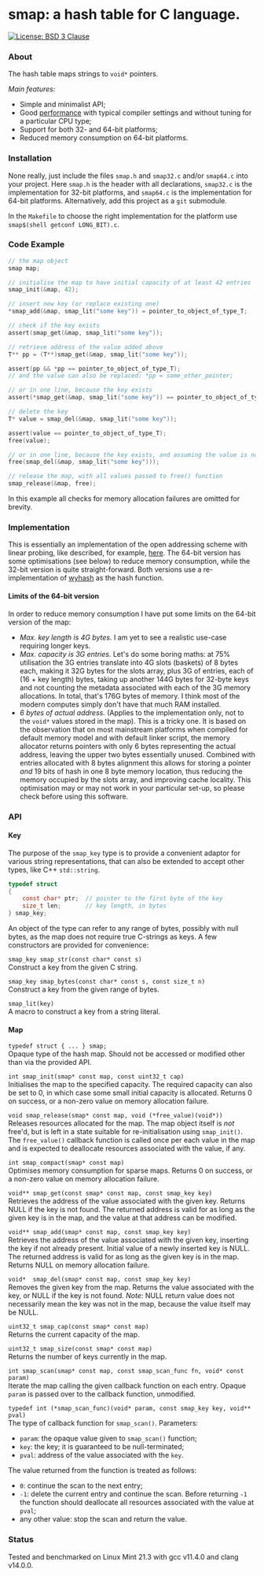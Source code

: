 # smap: a hash table for C language.

[![License: BSD 3 Clause](https://img.shields.io/badge/License-BSD_3--Clause-yellow.svg)](https://opensource.org/licenses/BSD-3-Clause)

### About
The hash table maps strings to `void*` pointers.

_Main features:_
* Simple and minimalist API;
* Good [performance](bench64.md) with typical compiler settings and without tuning for a particular CPU type;
* Support for both 32- and 64-bit platforms;
* Reduced memory consumption on 64-bit platforms.

### Installation
None really, just include the files `smap.h` and `smap32.c` and/or `smap64.c` into your project.
Here `smap.h` is the header with all declarations, `smap32.c` is the implementation for 32-bit
platforms, and `smap64.c` is the implementation for 64-bit platforms. Alternatively, add this
project as a `git` submodule.

In the `Makefile` to choose the right implementation for the platform use `smap$(shell getconf LONG_BIT).c`.

### Code Example
```c
// the map object
smap map;

// initialise the map to have initial capacity of at least 42 entries
smap_init(&map, 42);

// insert new key (or replace existing one)
*smap_add(&map, smap_lit("some key")) = pointer_to_object_of_type_T;

// check if the key exists
assert(smap_get(&map, smap_lit("some key"));

// retrieve address of the value added above
T** pp = (T**)smap_get(&map, smap_lit("some key"));

assert(pp && *pp == pointer_to_object_of_type_T);
// and the value can also be replaced: *pp = some_other_pointer;

// or in one line, because the key exists
assert(*smap_get(&map, smap_lit("some key")) == pointer_to_object_of_type_T);

// delete the key
T* value = smap_del(&map, smap_lit("some key"));

assert(value == pointer_to_object_of_type_T);
free(value);

// or in one line, because the key exists, and assuming the value is not NULL
free(smap_del(&map, smap_lit("some key")));

// release the map, with all values passed to free() function
smap_release(&map, free);
```
In this example all checks for memory allocation failures are omitted for brevity.

### Implementation
This is essentially an implementation of the open addressing scheme with linear probing,
like described, for example, [here](https://en.wikipedia.org/wiki/Open_addressing). The 64-bit
version has some optimisations (see below) to reduce memory consumption, while the 32-bit version
is quite straight-forward. Both versions use a re-implementation of
[wyhash](https://github.com/wangyi-fudan/wyhash) as the hash function.

#### Limits of the 64-bit version
In order to reduce memory consumption I have put some limits on the 64-bit version of the map:
* _Max. key length is 4G bytes._ I am yet to see a realistic use-case requiring longer keys.
* _Max. capacity is 3G entries._ Let's do some boring maths: at 75% utilisation the 3G entries translate
into 4G slots (baskets) of 8 bytes each, making it 32G bytes for the slots array, plus 3G of entries,
each of (16 + key length) bytes, taking up another 144G bytes for 32-byte keys and not counting
the metadata associated with each of the 3G memory allocations. In total, that's 176G bytes of memory.
I think most of the modern computes simply don't have that much RAM installed.
* _6 bytes of actual address._ (Applies to the implementation only, not to the `void*` values stored
in the map). This is a tricky one. It is based on the observation that on most mainstream platforms
when compiled for default memory model and with default linker script, the memory allocator returns
pointers with only 6 bytes representing the actual address, leaving the upper two bytes essentially
unused. Combined with entries allocated with 8 bytes alignment this allows for storing a pointer _and_
19 bits of hash in one 8 byte memory location, thus reducing the memory occupied by the slots array, and
improving cache locality. This optimisation may or may not work in your particular set-up, so please
check before using this software.

### API

#### Key
The purpose of the `smap_key` type is to provide a convenient adaptor for various string
representations, that can also be extended to accept other types, like C++ `std::string`.

```c
typedef struct
{
    const char* ptr;  // pointer to the first byte of the key
    size_t len;       // key length, in bytes
} smap_key;
```
An object of the type can refer to any range of bytes, possibly with null bytes, as the map does
not require true C-strings as keys. A few constructors are provided for convenience:

`smap_key smap_str(const char* const s)`<br>
Construct a key from the given C string.

`smap_key smap_bytes(const char* const s, const size_t n)`<br>
Construct a key from the given range of bytes.

`smap_lit(key)`<br>
A macro to construct a key from a string literal.

#### Map

`typedef struct { ... } smap;`<br>
Opaque type of the hash map. Should not be accessed or modified other than via the provided API.

`int smap_init(smap* const map, const uint32_t cap)`<br>
Initialises the map to the specified capacity. The required capacity can also be set to 0, in
which case some small initial capacity is allocated. Returns 0 on success, or a non-zero value
on memory allocation failure.

`void smap_release(smap* const map, void (*free_value)(void*))`<br>
Releases resources allocated for the map. The map object itself is _not_ free'd, but is left in
a state suitable for re-initialisation using `smap_init()`. The `free_value()` callback function
is called once per each value in the map and is expected to deallocate resources associated with
the value, if any.

`int smap_compact(smap* const map)`<br>
Optimises memory consumption for sparse maps. Returns 0 on success, or a non-zero value on
memory allocation failure.

`void** smap_get(const smap* const map, const smap_key key)`<br>
Retrieves the address of the value associated with the given key. Returns NULL if the
key is not found. The returned address is valid for as long as the given key is in the map,
and the value at that address can be modified.

`void** smap_add(smap* const map, const smap_key key)`<br>
Retrieves the address of the value associated with the given key, inserting the key if not already
present. Initial value of a newly inserted key is NULL. The returned address is valid for as long
as the given key is in the map. Returns NULL on memory allocation failure.

`void*  smap_del(smap* const map, const smap_key key)`<br>
Removes the given key from the map. Returns the value associated with the key, or NULL if the
key is not found. _Note_: NULL return value does not necessarily mean the key was not in the map,
because the value itself may be NULL.

`uint32_t smap_cap(const smap* const map)`<br>
Returns the current capacity of the map.

`uint32_t smap_size(const smap* const map)`<br>
Returns the number of keys currently in the map.

`int smap_scan(smap* const map, const smap_scan_func fn, void* const param)`<br>
Iterate the map calling the given callback function on each entry. Opaque `param` is passed
over to the callback function, unmodified.

`typedef int (*smap_scan_func)(void* param, const smap_key key, void** pval)`<br>
The type of callback function for `smap_scan()`. Parameters:
* `param`: the opaque value given to `smap_scan()` function;
* `key`: the key; it is guaranteed to be null-terminated;
* `pval`: address of the value associated with the `key`.

The value returned from the function is treated as follows:
* `0`: continue the scan to the next entry;
* `-1`: delete the current entry and continue the scan. Before returning `-1` the function
should deallocate all resources associated with the value at `pval`;
* any other value: stop the scan and return the value.

### Status
Tested and benchmarked on Linux Mint 21.3 with gcc v11.4.0 and clang v14.0.0.
